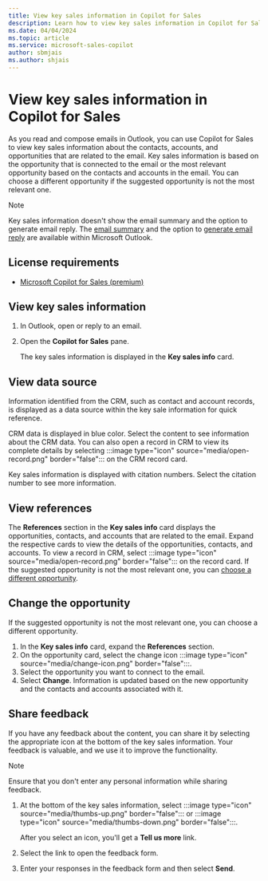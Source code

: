 ```yaml
---
title: View key sales information in Copilot for Sales
description: Learn how to view key sales information in Copilot for Sales as you read and compose emails in Outlook.
ms.date: 04/04/2024
ms.topic: article
ms.service: microsoft-sales-copilot
author: sbmjais
ms.author: shjais
---
```


# View key sales information in Copilot for Sales

As you read and compose emails in Outlook, you can use Copilot for Sales to view key sales information about the contacts, accounts, and opportunities that are related to the email. Key sales information is based on the opportunity that is connected to the email or the most relevant opportunity based on the contacts and accounts in the email. You can choose a different opportunity if the suggested opportunity is not the most relevant one.

> [!NOTE]
> Key sales information doesn't show the email summary and the option to generate email reply. The [email summary](email-summary-premium.md) and the option to [generate email reply](email-reply-premium.md) are available within Microsoft Outlook.

## License requirements

- [Microsoft Copilot for Sales (premium)](https://www.microsoft.com/ai/microsoft-sales-copilot#featuresandpricing)

## View key sales information

1. In Outlook, open or reply to an email.

2. Open the **Copilot for Sales** pane.

    The key sales information is displayed in the **Key sales info** card.

## View data source

Information identified from the CRM, such as contact and account records, is displayed as a data source within the key sale information for quick reference.

CRM data is displayed in blue color. Select the content to see information about the CRM data. You can also open a record in CRM to view its complete details by selecting :::image type="icon" source="media/open-record.png" border="false"::: on the CRM record card.

Key sales information is displayed with citation numbers. Select the citation number to see more information.

## View references

The **References** section in the **Key sales info** card displays the opportunities, contacts, and accounts that are related to the email. Expand the respective cards to view the details of the opportunities, contacts, and accounts. To view a record in CRM, select :::image type="icon" source="media/open-record.png" border="false"::: on the record card. If the suggested opportunity is not the most relevant one, you can [choose a different opportunity](#change-the-opportunity).

## Change the opportunity

If the suggested opportunity is not the most relevant one, you can choose a different opportunity.

1. In the **Key sales info** card, expand the **References** section.
2. On the opportunity card, select the change icon :::image type="icon" source="media/change-icon.png" border="false":::.
3. Select the opportunity you want to connect to the email.
4. Select **Change**.
    Information is updated based on the new opportunity and the contacts and accounts associated with it.

## Share feedback

If you have any feedback about the content, you can share it by selecting the appropriate icon at the bottom of the key sales information. Your feedback is valuable, and we use it to improve the functionality.

> [!NOTE]
> Ensure that you don't enter any personal information while sharing feedback.

1. At the bottom of the key sales information, select :::image type="icon" source="media/thumbs-up.png" border="false"::: or :::image type="icon" source="media/thumbs-down.png" border="false":::.

   After you select an icon, you'll get a **Tell us more** link.

1. Select the link to open the feedback form.

1. Enter your responses in the feedback form and then select **Send**.